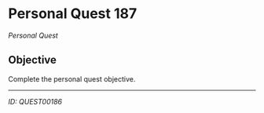 # Personal Quest 187

*Personal Quest*

## Objective
Complete the personal quest objective.

---
*ID: QUEST00186*